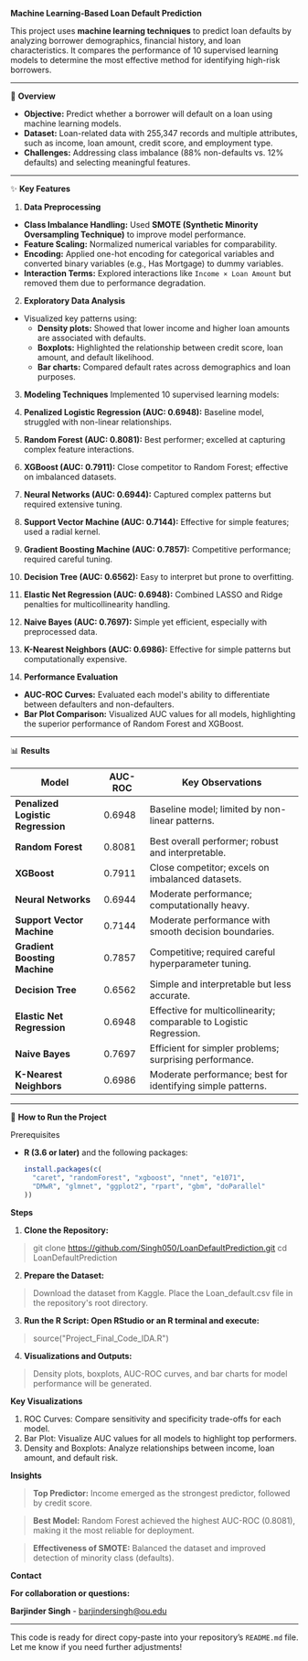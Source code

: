 **Machine Learning-Based Loan Default Prediction**

This project uses **machine learning techniques** to predict loan defaults by analyzing borrower demographics, financial history, and loan characteristics. It compares the performance of 10 supervised learning models to determine the most effective method for identifying high-risk borrowers.

---

📜 **Overview**

- **Objective:** Predict whether a borrower will default on a loan using machine learning models.
- **Dataset:** Loan-related data with 255,347 records and multiple attributes, such as income, loan amount, credit score, and employment type.
- **Challenges:** Addressing class imbalance (88% non-defaults vs. 12% defaults) and selecting meaningful features.

---

✨ **Key Features**

1. **Data Preprocessing**
- **Class Imbalance Handling:** Used **SMOTE (Synthetic Minority Oversampling Technique)** to improve model performance.
- **Feature Scaling:** Normalized numerical variables for comparability.
- **Encoding:** Applied one-hot encoding for categorical variables and converted binary variables (e.g., Has Mortgage) to dummy variables.
- **Interaction Terms:** Explored interactions like `Income × Loan Amount` but removed them due to performance degradation.

2. **Exploratory Data Analysis**
- Visualized key patterns using:
  - **Density plots:** Showed that lower income and higher loan amounts are associated with defaults.
  - **Boxplots:** Highlighted the relationship between credit score, loan amount, and default likelihood.
  - **Bar charts:** Compared default rates across demographics and loan purposes.

3. **Modeling Techniques**
Implemented 10 supervised learning models:
1. **Penalized Logistic Regression (AUC: 0.6948):** Baseline model, struggled with non-linear relationships.
2. **Random Forest (AUC: 0.8081):** Best performer; excelled at capturing complex feature interactions.
3. **XGBoost (AUC: 0.7911):** Close competitor to Random Forest; effective on imbalanced datasets.
4. **Neural Networks (AUC: 0.6944):** Captured complex patterns but required extensive tuning.
5. **Support Vector Machine (AUC: 0.7144):** Effective for simple features; used a radial kernel.
6. **Gradient Boosting Machine (AUC: 0.7857):** Competitive performance; required careful tuning.
7. **Decision Tree (AUC: 0.6562):** Easy to interpret but prone to overfitting.
8. **Elastic Net Regression (AUC: 0.6948):** Combined LASSO and Ridge penalties for multicollinearity handling.
9. **Naive Bayes (AUC: 0.7697):** Simple yet efficient, especially with preprocessed data.
10. **K-Nearest Neighbors (AUC: 0.6986):** Effective for simple patterns but computationally expensive.

4. **Performance Evaluation**
- **AUC-ROC Curves:** Evaluated each model's ability to differentiate between defaulters and non-defaulters.
- **Bar Plot Comparison:** Visualized AUC values for all models, highlighting the superior performance of Random Forest and XGBoost.

---

📊 **Results**

| Model                          | AUC-ROC | Key Observations                                              |
|--------------------------------|---------|---------------------------------------------------------------|
| **Penalized Logistic Regression** | 0.6948  | Baseline model; limited by non-linear patterns.               |
| **Random Forest**              | 0.8081  | Best overall performer; robust and interpretable.             |
| **XGBoost**                    | 0.7911  | Close competitor; excels on imbalanced datasets.              |
| **Neural Networks**            | 0.6944  | Moderate performance; computationally heavy.                  |
| **Support Vector Machine**     | 0.7144  | Moderate performance with smooth decision boundaries.         |
| **Gradient Boosting Machine**  | 0.7857  | Competitive; required careful hyperparameter tuning.          |
| **Decision Tree**              | 0.6562  | Simple and interpretable but less accurate.                   |
| **Elastic Net Regression**     | 0.6948  | Effective for multicollinearity; comparable to Logistic Regression. |
| **Naive Bayes**                | 0.7697  | Efficient for simpler problems; surprising performance.        |
| **K-Nearest Neighbors**        | 0.6986  | Moderate performance; best for identifying simple patterns.   |

---

🚀 **How to Run the Project**

Prerequisites
- **R (3.6 or later)** and the following packages:
  ```R
  install.packages(c(
    "caret", "randomForest", "xgboost", "nnet", "e1071", 
    "DMwR", "glmnet", "ggplot2", "rpart", "gbm", "doParallel"
  ))


**Steps**

1. **Clone the Repository:**
> git clone https://github.com/Singh050/LoanDefaultPrediction.git
> cd LoanDefaultPrediction

2. **Prepare the Dataset:**
> Download the dataset from Kaggle.
> Place the Loan_default.csv file in the repository's root directory.

3. **Run the R Script: Open RStudio or an R terminal and execute:**
> source("Project_Final_Code_IDA.R")

4. **Visualizations and Outputs:**
> Density plots, boxplots, AUC-ROC curves, and bar charts for model performance will be generated.

**Key Visualizations**
1. ROC Curves: Compare sensitivity and specificity trade-offs for each model.
2. Bar Plot: Visualize AUC values for all models to highlight top performers.
3. Density and Boxplots: Analyze relationships between income, loan amount, and default risk.


**Insights**

> **Top Predictor:** Income emerged as the strongest predictor, followed by credit score.

> **Best Model:** Random Forest achieved the highest AUC-ROC (0.8081), making it the most reliable for deployment.

> **Effectiveness of SMOTE:** Balanced the dataset and improved detection of minority class (defaults).


**Contact**

**For collaboration or questions:**

**Barjinder Singh** - barjindersingh@ou.edu 


---

This code is ready for direct copy-paste into your repository’s `README.md` file. Let me know if you need further adjustments!
